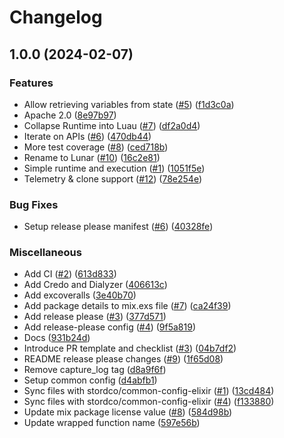 # Changelog

## 1.0.0 (2024-02-07)


### Features

* Allow retrieving variables from state ([#5](https://github.com/stordco/lunar/issues/5)) ([f1d3c0a](https://github.com/stordco/lunar/commit/f1d3c0a6b1d2fddd0b052c47761d1b09c56ae6e0))
* Apache 2.0 ([8e97b97](https://github.com/stordco/lunar/commit/8e97b979bbee213f8166b139d2a13f2d5d968b23))
* Collapse Runtime into Luau ([#7](https://github.com/stordco/lunar/issues/7)) ([df2a0d4](https://github.com/stordco/lunar/commit/df2a0d44813892fa2d482d1ae6bad14af22416a4))
* Iterate on APIs ([#6](https://github.com/stordco/lunar/issues/6)) ([470db44](https://github.com/stordco/lunar/commit/470db44f87bd628abe28934b380078bd939e77bc))
* More test coverage ([#8](https://github.com/stordco/lunar/issues/8)) ([ced718b](https://github.com/stordco/lunar/commit/ced718b86019960ceff9f9e2aab34b7b9031e923))
* Rename to Lunar ([#10](https://github.com/stordco/lunar/issues/10)) ([16c2e81](https://github.com/stordco/lunar/commit/16c2e81ddc50dad5727069b2b0c597876b50c4fb))
* Simple runtime and execution ([#1](https://github.com/stordco/lunar/issues/1)) ([1051f5e](https://github.com/stordco/lunar/commit/1051f5eda3938d10056520d32db08505d853dbda))
* Telemetry & clone support ([#12](https://github.com/stordco/lunar/issues/12)) ([78e254e](https://github.com/stordco/lunar/commit/78e254ec4b474e3f9ba4ecabcc345b9132d31fa3))


### Bug Fixes

* Setup release please manifest ([#6](https://github.com/stordco/lunar/issues/6)) ([40328fe](https://github.com/stordco/lunar/commit/40328fe499a97587c384c985def39bb071241c0d))


### Miscellaneous

* Add CI ([#2](https://github.com/stordco/lunar/issues/2)) ([613d833](https://github.com/stordco/lunar/commit/613d83335ed137a1926d0f64672161d7454414ac))
* Add Credo and Dialyzer ([406613c](https://github.com/stordco/lunar/commit/406613cd655820fba26ed9ef4bf1c24a3c620693))
* Add excoveralls ([3e40b70](https://github.com/stordco/lunar/commit/3e40b70bec4ab87c6f03e648d501485c2d8fe9d5))
* Add package details to mix.exs file ([#7](https://github.com/stordco/lunar/issues/7)) ([ca24f39](https://github.com/stordco/lunar/commit/ca24f390872999b68b5dfab4662ddad568c54f99))
* Add release please ([#3](https://github.com/stordco/lunar/issues/3)) ([377d571](https://github.com/stordco/lunar/commit/377d5710221e1f5fff44c200e02ce932e0068924))
* Add release-please config ([#4](https://github.com/stordco/lunar/issues/4)) ([9f5a819](https://github.com/stordco/lunar/commit/9f5a819c0c7b4bf5ad469b0e962f637e549b3cb8))
* Docs ([931b24d](https://github.com/stordco/lunar/commit/931b24d2eb8951db08af0394330a620ee06f6c41))
* Introduce PR template and checklist ([#3](https://github.com/stordco/lunar/issues/3)) ([04b7df2](https://github.com/stordco/lunar/commit/04b7df259e032d09285ec69c01a2858666e1d072))
* README release please changes ([#9](https://github.com/stordco/lunar/issues/9)) ([1f65d08](https://github.com/stordco/lunar/commit/1f65d08be0b5d6ed9d301d2da6a7d2280aa329e9))
* Remove capture_log tag ([d8a9f6f](https://github.com/stordco/lunar/commit/d8a9f6f7e0c1330d58a90abb6865ce7371b1bd2b))
* Setup common config ([d4abfb1](https://github.com/stordco/lunar/commit/d4abfb1ab6784ec4707fa3d2a02504ca375f7c43))
* Sync files with stordco/common-config-elixir ([#1](https://github.com/stordco/lunar/issues/1)) ([13cd484](https://github.com/stordco/lunar/commit/13cd484feb515765b205ed0fd1647c20205d241c))
* Sync files with stordco/common-config-elixir ([#4](https://github.com/stordco/lunar/issues/4)) ([f133880](https://github.com/stordco/lunar/commit/f133880d6c73e376024576304af58b6c3cdd75fc))
* Update mix package license value ([#8](https://github.com/stordco/lunar/issues/8)) ([584d98b](https://github.com/stordco/lunar/commit/584d98bdbeeead3a78f4f3bbd77c6a5e7bee2d93))
* Update wrapped function name ([597e56b](https://github.com/stordco/lunar/commit/597e56b9b0df297279f5e87f92c7564481f5f884))
